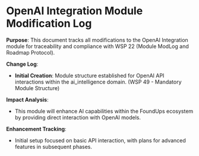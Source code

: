 # OpenAI Integration Module Modification Log

**Purpose**: This document tracks all modifications to the OpenAI Integration module for traceability and compliance with WSP 22 (Module ModLog and Roadmap Protocol).

**Change Log**:
- **Initial Creation**: Module structure established for OpenAI API interactions within the ai_intelligence domain. (WSP 49 - Mandatory Module Structure)

**Impact Analysis**:
- This module will enhance AI capabilities within the FoundUps ecosystem by providing direct interaction with OpenAI models.

**Enhancement Tracking**:
- Initial setup focused on basic API interaction, with plans for advanced features in subsequent phases.

